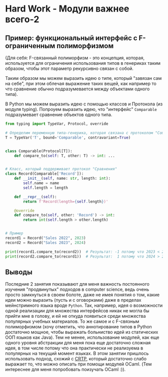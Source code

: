 # Hard Work -  Модули важнее всего-2 

## Пример: функциональный интерфейс с F-ограниченным полиморфизмом

(Для себя: F-связанный полиморфизм - это концепция, которая, используется
для ограничения использования типов в генериках таким образом, чтобы этот параметр
рекурсивно связан с собой.

Таким образом мы можем выразить идею о типе, который "завязан сам на себе",
при этом облечая выражение таких вещей, как например то что сравнение обычно подразумевается между
объектами одного типа).

В Python мы можем выразить идею с помощью классов и Протокола (из модуля typing).
Попроуем выразить идею, что "интерфейс" `Comparable` подразумевает сравнение объектов одного типа.

```python
from typing import TypeVar, Protocol, override

# Определим переменную типа-генерика, которая связана с протоколом "Comparable"
T = TypeVar('T', bound='Comparable', contravariant=True)


class Comparable(Protocol[T]):
    def compare_to(self: T, other: T) -> int: ...


# Класс, который поддерживает протокол "Сравнения"
class Record(Comparable['Record']):
    def __init__(self, name: str, length: int):
        self.name = name
        self.length = length

    def __repr__(self):
        return f'Record(length={self.length})'

    @override
    def compare_to(self, other: 'Record') -> int:
        return int(self.length > other.length)


# Пример
record1 = Record("Sales 2022", 2023)
record2 = Record("Sales 2023", 2024)

print(record1.compare_to(record2))  # Результат: -1 потому что 2023 < 2024
print(record2.compare_to(record1))  # Результат:  1 потому что 2024 > 2023
```

## Выводы

Последние 2 занятия показывают для меня важность постоянного изучения 
"продвинутых" подходов в computer science, ведь очень просто замкнуться в своем
болоте, даже не имея понятия о том, какие идеи можно выразить (пусть и с оговорками)
даже в пределах мейнстримного языка вроде `Python`.
Так, например, идея о возможности одной реализации для множества интерфейсов никак не 
могла бы прийти мне в голову, и ей не откуда появиться среди множества популярных учебных 
материалов. То же самое и с F-связным полиморфизмом (хочу отметить, что аннотирование типов в Python
достаточно мощное, чтобы выражать больниство идей из статических ООП языков как Java).
Тем не менее, использование модулей, как еще одного уровня абстракции для меня пока еще достаточно
сложная идея, в том числе потому что она практически не реализуема в популярных на текущий момент языках. 
В этом занятии пришлось использовать подход, схожий с [CRTP](https://ru.wikipedia.org/wiki/Curiously_recurring_template_pattern), который достаточно слабо выражает то, что можно описать при помощи модулей OCaml.
(Тем интереснее для меня попробовать поизучать OCaml :)).


